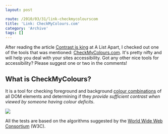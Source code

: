 ```yaml
---
layout: post

route: /2010/03/31/link-checkmycolourscom
title: 'Link: CheckMyColours.com'
category: 'Archive'
tags: []
---
```


After reading the article
<a class="ph" target="_blank" rel="noopener noreferrer" href="http://www.alistapart.com/articles/contrast-is-king/">Contrast
is king</a> at A List Apart, I checked out one of the tools that was mentioned:
[CheckMyColours.com](http://www.checkmycolours.com/).
It's pretty nifty and will help you deal with your sites accessibility. Got any
other nice tools for accessibility? Please suggest one or two in the comments!

## What is CheckMyColours?

It is a tool for checking foreground and background
<a class="ph" target="_blank" rel="noopener noreferrer" href="http://phun-ky.net/2010/03/link-kuler-by-adobe">colour
combinations</a> of all DOM elements and determining if they <em>provide
sufficient contrast when viewed by someone having colour deficits</em>.

[![](/img/blog/imgde161476284fdaad2bbc725da30d9df3.webp)](/img/blog/imgde161476284fdaad2bbc725da30d9df3.webp)

All the tests are based on the algorithms suggested by the
<a class="ph" target="_blank" rel="noopener noreferrer" href="http://www.w3c.org">World
Wide Web Consortium</a> (W3C).
